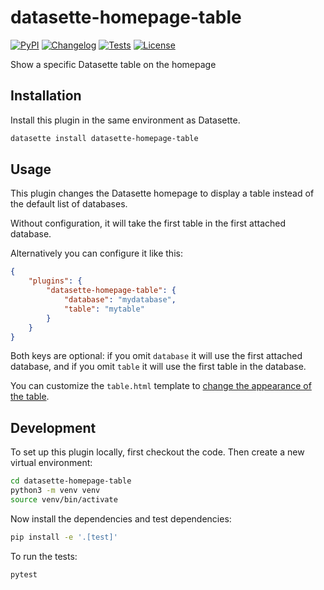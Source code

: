 # datasette-homepage-table

[![PyPI](https://img.shields.io/pypi/v/datasette-homepage-table.svg)](https://pypi.org/project/datasette-homepage-table/)
[![Changelog](https://img.shields.io/github/v/release/datasette/datasette-homepage-table?include_prereleases&label=changelog)](https://github.com/datasette/datasette-homepage-table/releases)
[![Tests](https://github.com/datasette/datasette-homepage-table/actions/workflows/test.yml/badge.svg)](https://github.com/datasette/datasette-homepage-table/actions/workflows/test.yml)
[![License](https://img.shields.io/badge/license-Apache%202.0-blue.svg)](https://github.com/datasette/datasette-homepage-table/blob/main/LICENSE)

Show a specific Datasette table on the homepage

## Installation

Install this plugin in the same environment as Datasette.
```bash
datasette install datasette-homepage-table
```
## Usage

This plugin changes the Datasette homepage to display a table instead of the default list of databases.

Without configuration, it will take the first table in the first attached database.

Alternatively you can configure it like this:

```json
{
    "plugins": {
        "datasette-homepage-table": {
            "database": "mydatabase",
            "table": "mytable"
        }
    }
}
```
Both keys are optional: if you omit `database` it will use the first attached database, and if you omit `table` it will use the first table in the database.

You can customize the `table.html` template to [change the appearance of the table](https://docs.datasette.io/en/stable/custom_templates.html#custom-templates).

## Development

To set up this plugin locally, first checkout the code. Then create a new virtual environment:
```bash
cd datasette-homepage-table
python3 -m venv venv
source venv/bin/activate
```
Now install the dependencies and test dependencies:
```bash
pip install -e '.[test]'
```
To run the tests:
```bash
pytest
```
